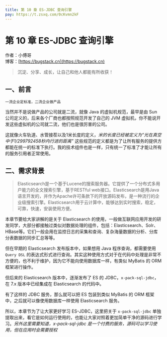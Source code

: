 ```yaml
---
title: 第 10 章 ES-JDBC 查询引擎
pay: https://t.zsxq.com/0cKvmn2kF
---
```


# 第 10 章 ES-JDBC 查询引擎

作者：小傅哥
<br/>博客：[https://bugstack.cn](https://bugstack.cn)

>沉淀、分享、成长，让自己和他人都能有所收获！

## 一、前言

`一流企业定标准，二流企业做产品`

当然并不是说做产品的公司就是二流，就像 Java 的虚拟机规范，最早是由 Sun 公司定义的，后来各个厂商也都按照规范开发了自己的 JVM 虚拟机，你不能说开发这些虚拟机的公司就二流，他们也是很厉害的公司。

这就像火车轨道、水管接茬以及1米长度的定义，*米的长度已经被定义为“光在真空中于1/299792458秒内行进的距离”* 这些规范的定义都是为了让所有服务的提供方都能在统一的标准下执行。我的技术组件也是一样，只有统一了标准了才能让所有的服务引用者正常使用。

## 二、需求背景

>Elasticsearch是一个基于Lucene的搜索服务器。它提供了一个分布式多用户能力的全文搜索引擎，基于RESTful web接口。Elasticsearch是用Java语言开发的，并作为Apache许可条款下的开放源码发布，是一种流行的企业级搜索引擎。Elasticsearch用于云计算中，能够达到实时搜索，稳定，可靠，快速，安装使用方便。

本章节要给大家讲解的是关于 Elasticsearch 的使用，一般做互联网应用开发的研发同学，大部分都接触过类似对数据处理的组件，包括：Elasticsearch、Solr、HBase等。它们一般会用在监控日志的采集和查询、复杂海量数据的分析、分库分表数据的同步汇总等等。

但在早期的 Elasticsearch 发布版本中，如果想用 Java 程序查询，都需要使用 `Query DSL` 的表达式形式进行查询。其实这种使用方式对于在代码中处理是非常不方便的，也不利于维护，因为它不能向使用数据库一样，有类似 MyBatis 的 ORM 框架进行操作。

但后来的 Elasticsearch 版本中，逐渐发布了 ES 的 JDBC，`x-pack-sql-jdbc`，在 7.x 版本中已经集成在 Elasticsearch 的代码中。

有了这样的 JDBC 服务，那么就可以把 ES 包装到类似 MyBatis 的 ORM 框架中，之后就可以像使用数据库一样使用 Elasticsearch 服务。

所以，本章节为了让大家更好学习 ES-JDBC，这里把关于 `x-pack-sql-jdbc` 单独提取出来，看它是如何运行使用的，也能让大家对照着更加简单干净的源码进行学习。*另外这里需要知道，x-pack-sql-jdbc 是一个付费的服务，源码可以学习使用，但在应用时会需要授权*